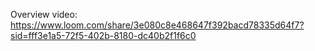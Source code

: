 Overview video: https://www.loom.com/share/3e080c8e468647f392bacd78335d64f7?sid=fff3e1a5-72f5-402b-8180-dc40b2f1f6c0
